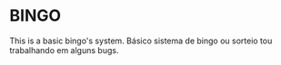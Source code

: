 # BINGO
This is a basic bingo's system. Básico sistema de bingo ou sorteio tou trabalhando em alguns bugs.
